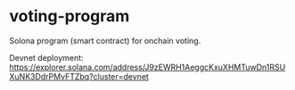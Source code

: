 # voting-program

Solona program (smart contract) for onchain voting.

Devnet deployment: https://explorer.solana.com/address/J9zEWRH1AeggcKxuXHMTuwDn1RSUXuNK3DdrPMvFTZbq?cluster=devnet 
